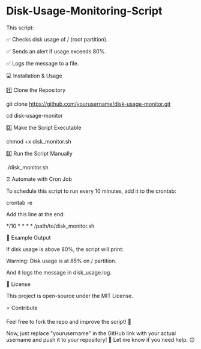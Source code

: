 # Disk-Usage-Monitoring-Script

This script:

✅ Checks disk usage of / (root partition).

✅ Sends an alert if usage exceeds 80%.

✅ Logs the message to a file.

💻 Installation & Usage

1️⃣ Clone the Repository

git clone https://github.com/yourusername/disk-usage-monitor.git

cd disk-usage-monitor

2️⃣ Make the Script Executable

chmod +x disk_monitor.sh

3️⃣ Run the Script Manually

./disk_monitor.sh

⏰ Automate with Cron Job 

To schedule this script to run every 10 minutes, add it to the crontab:

crontab -e

Add this line at the end:

*/10 * * * * /path/to/disk_monitor.sh

📌 Example Output

If disk usage is above 80%, the script will print:

Warning: Disk usage is at 85% on / partition.

And it logs the message in disk_usage.log.

📜 License

This project is open-source under the MIT License.

⭐ Contribute

Feel free to fork the repo and improve the script! 🚀

Now, just replace "yourusername" in the GitHub link with your actual username and push it to your repository! 🚀 Let me know if you need help. 😊











